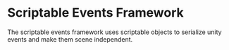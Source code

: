 # Scriptable Events Framework
The scriptable events framework uses scriptable objects to serialize unity events and make them scene independent.
